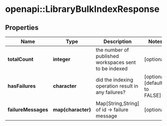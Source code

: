 # openapi::LibraryBulkIndexResponse


## Properties
Name | Type | Description | Notes
------------ | ------------- | ------------- | -------------
**totalCount** | **integer** | the number of published workspaces sent to be indexed | [optional] 
**hasFailures** | **character** | did the indexing operation result in any failures? | [optional] [default to FALSE]
**failureMessages** | **map(character)** | Map[String,String] of id -&gt; failure message | [optional] 


